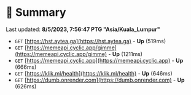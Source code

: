 # 📖 Summary
Last updated: **8/5/2023, 7:56:47 PTG "Asia/Kuala_Lumpur"**

- `GET` [https://hst.aytea.ga](https://hst.aytea.ga) - **Up** (519ms)
- `GET` [https://memeapi.cyclic.app/gimme](https://memeapi.cyclic.app/gimme) - **Up** (1211ms)
- `GET` [https://memeapi.cyclic.app](https://memeapi.cyclic.app) - **Up** (666ms)
- `GET` [https://klik.ml/health](https://klik.ml/health) - **Up** (646ms)
- `GET` [https://dumb.onrender.com](https://dumb.onrender.com) - **Up** (626ms)
